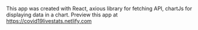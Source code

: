 This app was created with React, axious library for fetching API, chartJs for displaying data in a chart.
Preview this app at https://covid19livestats.netlify.com
